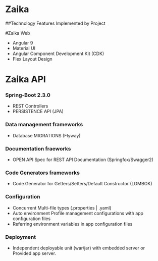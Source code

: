 # Zaika

##Technology Features Implemented by Project

#Zaika Web

* Angular 9
* Material UI
* Angular Component Development Kit (CDK)
* Flex Layout Design

# Zaika API

### Spring-Boot 2.3.0
*  REST Controllers 
*  PERSISTENCE API (JPA)
### Data management frameworks
* Database MIGRATIONS (Flyway)
### Documentation fraeworks
* OPEN API Spec for REST API Documentation (Springfox/Swagger2)
### Code Generators frameworks
* Code Generator for Getters/Setters/Default Constructor (LOMBOK)
### Configuration
* Concurrent Multi-file types (.properties | .yaml) 
* Auto environment Profile management configurations with app configuration files
* Referring environment variables in app configuration files
### Deployment
* Independent deployable unit (war/jar) with embedded server or Provided app server.
